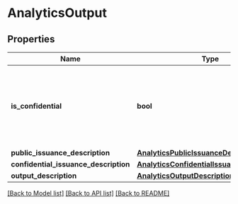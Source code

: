 # AnalyticsOutput

## Properties
Name | Type | Description | Notes
------------ | ------------- | ------------- | -------------
**is_confidential** | **bool** | Boolean signifying whether the Issuance was done confidentially; false if the Issuance was done publicly | [optional] 
**public_issuance_description** | [**AnalyticsPublicIssuanceDescription**](AnalyticsPublicIssuanceDescription.md) |  | [optional] 
**confidential_issuance_description** | [**AnalyticsConfidentialIssuanceDescription**](AnalyticsConfidentialIssuanceDescription.md) |  | [optional] 
**output_description** | [**AnalyticsOutputDescription**](AnalyticsOutputDescription.md) |  | [optional] 

[[Back to Model list]](../README.md#documentation-for-models) [[Back to API list]](../README.md#documentation-for-api-endpoints) [[Back to README]](../README.md)


